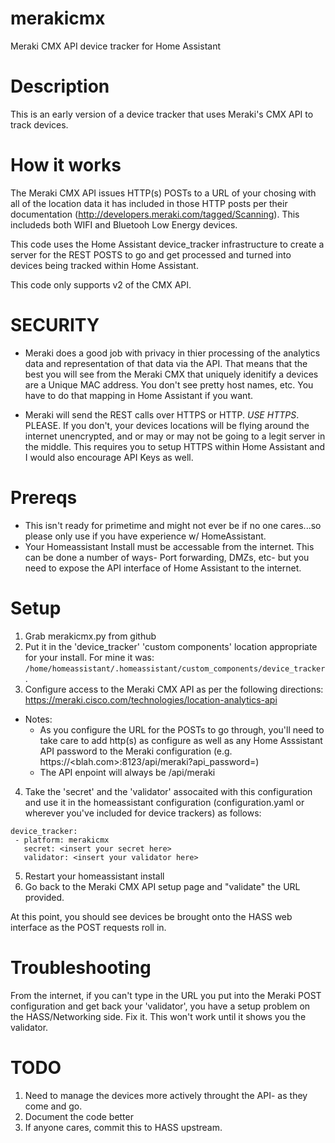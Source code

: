 # merakicmx
Meraki CMX API device tracker for Home Assistant

# Description
This is an early version of a device tracker that uses Meraki's CMX API to track devices.

# How it works
The Meraki CMX API issues HTTP(s) POSTs to a URL of your chosing with all of the location data it has included in those HTTP posts per their documentation (http://developers.meraki.com/tagged/Scanning).   This includeds both WIFI and Bluetooh Low Energy devices.  

This code uses the Home Assistant device_tracker infrastructure to create a server for the REST POSTS to go and get processed and turned into devices being tracked within Home Assistant. 

This code only supports v2 of the CMX API.

# SECURITY
* Meraki does a good job with privacy in thier processing of the analytics data and representation of that data via the API.  That means that the best you will see from the Meraki CMX that uniquely idenitify a devices are a Unique MAC address.  You don't see pretty host names, etc.  You have to do that mapping in Home Assistant if you want.

* Meraki will send the REST calls over HTTPS or HTTP.  _USE HTTPS_.  PLEASE.  If you don't, your devices locations will be flying around the internet unencrypted, and or may or may not be going to a legit server in the middle. This requires you to setup HTTPS within Home Assistant and I would also encourage API Keys as well.  

# Prereqs
* This isn't ready for primetime and might not ever be if no one cares...so please only use if you have experience w/ HomeAssistant.
* Your Homeassistant Install must be accessable from the internet.  This can be done a number of ways- Port forwarding, DMZs, etc- but you need to expose the API interface of Home Assistant to the internet. 

# Setup

1. Grab merakicmx.py from github
2. Put it in the 'device_tracker' 'custom components' location appropriate for your install.  For mine it was: `/home/homeassistant/.homeassistant/custom_components/device_tracker`.
3. Configure access to the Meraki CMX API as per the following directions: https://meraki.cisco.com/technologies/location-analytics-api
* Notes:  
  * As you configure the URL for the POSTs to go through, you'll need to take care to add http(s) as configure as well as any Home Asssistant API password to the Meraki configuration (e.g. https://<blah.com>:8123/api/meraki?api_password=<yourHassAPIpassword>)
  * The API enpoint will always be /api/meraki 
4. Take the 'secret' and the 'validator' assocaited with this configuration and use it in the homeassistant configuration (configuration.yaml or wherever you've included for device trackers) as follows:

```
device_tracker:
 - platform: merakicmx
   secret: <insert your secret here>
   validator: <insert your validator here>
````
5.  Restart your homeassistant install
6.  Go back to the Meraki CMX API setup page and "validate" the URL provided.

At this point, you should see devices be brought onto the HASS web interface as the POST requests roll in.

# Troubleshooting

From the internet, if you can't type in the URL you put into the Meraki POST configuration and get back your 'validator', you have a setup problem on the HASS/Networking side.  Fix it.  This won't work until it shows you the validator.

# TODO

1.  Need to manage the devices more actively throught the API- as they come and go.  
2.  Document the code better
3.  If anyone cares, commit this to HASS upstream.

